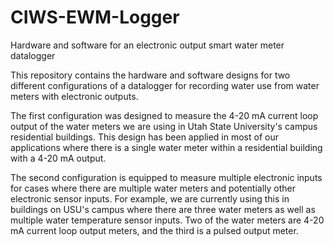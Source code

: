 # CIWS-EWM-Logger
Hardware and software for an electronic output smart water meter datalogger

This repository contains the hardware and software designs for two different configurations of a datalogger for recording water use from water meters with electronic outputs. 

The first configuration was designed to measure the 4-20 mA current loop output of the water meters we are using in Utah State University's campus residential buildings. This design has been applied in most of our applications where there is a single water meter within a residential building with a 4-20 mA output.

The second configuration is equipped to measure multiple electronic inputs for cases where there are multiple water meters and potentially other electronic sensor inputs. For example, we are currently using this in buildings on USU's campus where there are three water meters as well as multiple water temperature sensor inputs. Two of the water meters are 4-20 mA current loop output meters, and the third is a pulsed output meter. 
